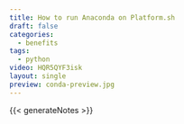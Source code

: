 ```yaml
---
title: How to run Anaconda on Platform.sh
draft: false
categories:
  - benefits
tags:
  - python
video: HQR5QYF3isk
layout: single
preview: conda-preview.jpg
---
```


{{< generateNotes >}}
